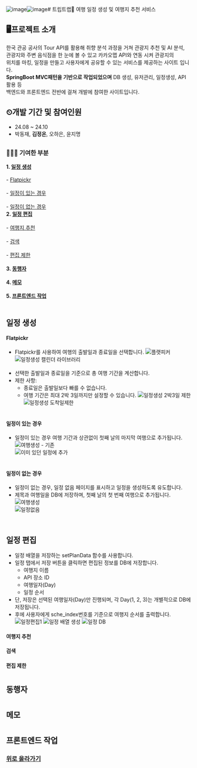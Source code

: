 ![image](https://github.com/user-attachments/assets/a2c4dcfc-b5e3-4192-875c-2203127ece82)![image](https://github.com/user-attachments/assets/7cfc2498-3965-43fa-b2f2-f6aa84bf8613)# 트립트랩🧳
여행 일정 생성 및 여행지 추천 서비스

## 🖥프로젝트 소개
한국 관공 공사의 Tour API를 활용해 취향 분석 과정을 거쳐 관광지 추천 및 AI 분석, <br>
관광지와 주변 음식점을 한 눈에 볼 수 있고 카카오맵 API와 연동 시켜 관광지의 <br>
위치를 마킹, 일정을 만들고 사용자에게 공유할 수 있는 서비스를 제공하는 사이트 입니다. <br>
__SpringBoot MVC패턴을 기반으로 작업되었으며__ DB 생성, 유저관리, 일정생성, API 활용 등 <br>
백엔드와 프론트엔드 전반에 걸쳐 개발에 참여한 사이트입니다.

## ⏲개발 기간 및 참여인원
* 24.08 ~ 24.10
* 박동재, __김정온__, 오하은, 윤지명
## 
### 👩🏻‍💻 기여한 부분
__1. [일정 생성](#일정-생성)__ <br>
  <br> - [Flatpickr](#flatpickr) <br>
  <br> - [일정이 있는 경우](#일정있음) <br>
  <br> - [일정이 없는 경우](#일정없음) <br>
__2. [일정 편집](#일정-편집)__ <br>
  <br> - [여행지 추천](#여행지-추천) <br>
  <br> - [검색](#검색) <br>
  <br> - [편집 제한](#편집-제한) <br><br>
__3. [동행자](#동행자)__ <br><br>
__4. [메모](#메모)__ <br><br>
__5. [프론트엔드 작업](#화면)__ <br><br>

##
## 일정 생성
#### Flatpickr
- Flatpickr를 사용하여 여행의 출발일과 종료일을 선택합니다.
![플랫피커](https://github.com/user-attachments/assets/afd1d953-0ce5-4489-95ab-8b248c13ff32) <br>
![일정생성 캘린더 라이브러리](https://github.com/user-attachments/assets/3a7b5522-f90d-4835-9ae9-86d3090bdc22) <br><br>
- 선택한 출발일과 종료일을 기준으로 총 여행 기간을 계산합니다.
- 제한 사항:
  - 종료일은 출발일보다 빠를 수 없습니다.
  - 여행 기간은 최대 2박 3일까지만 설정할 수 있습니다.
![일정생성 2박3일 제한](https://github.com/user-attachments/assets/074ab8dc-5870-4c4b-ba54-fb8e7d380f93) <br>
![일정생성 도착일제한](https://github.com/user-attachments/assets/ce40f9a6-974a-4a45-aecf-ef4d62498f67) <br><br>

#### 일정이 있는 경우
- 일정이 있는 경우 여행 기간과 상관없이 첫째 날의 마지막 여행으로 추가됩니다.
![여행생성 - 기존](https://github.com/user-attachments/assets/ba3fb1de-e3d9-4981-a543-c8bc2acfcbe8) <br>
![이미 있던 일정에 추가](https://github.com/user-attachments/assets/9e2fbcb7-7bf5-49e6-abf3-792f63b57057) <br><br>

#### 일정이 없는 경우
- 일정이 없는 경우, 일정 없음 페이지를 표시하고 일정을 생성하도록 유도합니다.
- 제목과 여행일을 DB에 저장하며, 첫째 날의 첫 번째 여행으로 추가됩니다.
![여행생성](https://github.com/user-attachments/assets/5282e36f-d76b-41e3-b884-1810461b6f86) <br>
![일정없음](https://github.com/user-attachments/assets/21fe70d3-a73e-4b0e-b09e-2df8df081d1f) <br><br>

#
## 일정 편집
- 일정 배열을 저장하는 setPlanData 함수를 사용합니다.
- 일정 탭에서 저장 버튼을 클릭하면 편집된 정보를 DB에 저장합니다.
  - 여행지 이름
  - API 장소 ID
  - 여행일자(Day)
  - 일정 순서
- 단, 저장은 선택된 여행일자(Day)만 진행되며, 각 Day(1, 2, 3)는 개별적으로 DB에 저장됩니다.
- 후에 사용자에게 sche_index번호를 기준으로 여행지 순서를 출력합니다.
![일정편집1](https://github.com/user-attachments/assets/326a4571-833d-436e-9bd5-7c28e9fd597b)
![일정 배열 생성](https://github.com/user-attachments/assets/58a37be9-8c17-4175-9176-6df1ccf19750)
![일정 DB](https://github.com/user-attachments/assets/2d4eb9a1-5e31-4ea3-9deb-0df76dbc2538)

#### 여행지 추천

#### 검색

#### 편집 제한


#
## 동행자

#
## 메모

#
## 프론트엔드 작업

### [위로 올라가기](#프로젝트-소개)

